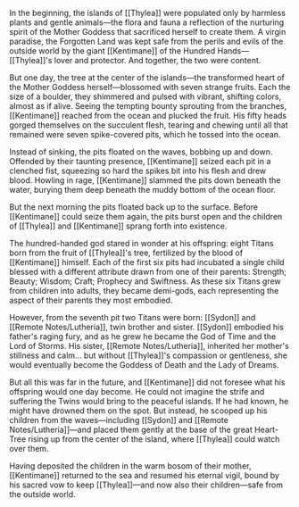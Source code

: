 In the beginning, the islands of [[Thylea]] were populated only by harmless plants and gentle animals—the flora and fauna a reflection of the nurturing spirit of the Mother Goddess that sacrificed herself to create them. A virgin paradise, the Forgotten Land was kept safe from the perils and evils of the outside world by the giant [[Kentimane]] of the Hundred Hands—[[Thylea]]'s lover and protector. And together, the two were content.

But one day, the tree at the center of the islands—the transformed heart of the Mother Goddess herself—blossomed with seven strange fruits. Each the size of a boulder, they shimmered and pulsed with vibrant, shifting colors, almost as if alive. Seeing the tempting bounty sprouting from the branches, [[Kentimane]] reached from the ocean and plucked the fruit. His fifty heads gorged themselves on the succulent flesh, tearing and chewing until all that remained were seven spike-covered pits, which he tossed into the ocean.

Instead of sinking, the pits floated on the waves, bobbing up and down. Offended by their taunting presence, [[Kentimane]] seized each pit in a clenched fist, squeezing so hard the spikes bit into his flesh and drew blood. Howling in rage, [[Kentimane]] slammed the pits down beneath the water, burying them deep beneath the muddy bottom of the ocean floor.

But the next morning the pits floated back up to the surface. Before [[Kentimane]] could seize them again, the pits burst open and the children of [[Thylea]] and [[Kentimane]] sprang forth into existence.

The hundred-handed god stared in wonder at his offspring: eight Titans born from the fruit of [[Thylea]]'s tree, fertilized by the blood of [[Kentimane]] himself. Each of the first six pits had incubated a single child blessed with a different attribute drawn from one of their parents: Strength; Beauty; Wisdom; Craft; Prophecy and Swiftness. As these six Titans grew from children into adults, they became demi-gods, each representing the aspect of their parents they most embodied.

However, from the seventh pit two Titans were born: [[Sydon]] and [[Remote Notes/Lutheria]], twin brother and sister. [[Sydon]] embodied his father's raging fury, and as he grew he became the God of Time and the Lord of Storms. His sister, [[Remote Notes/Lutheria]], inherited her mother's stillness and calm... but without [[Thylea]]'s compassion or gentleness, she would eventually become the Goddess of Death and the Lady of Dreams.

But all this was far in the future, and [[Kentimane]] did not foresee what his offspring would one day become. He could not imagine the strife and suffering the Twins would bring to the peaceful islands. If he had known, he might have drowned them on the spot. But instead, he scooped up his children from the waves—including [[Sydon]] and [[Remote Notes/Lutheria]]—and placed them gently at the base of the great Heart-Tree rising up from the center of the island, where [[Thylea]] could watch over them.

Having deposited the children in the warm bosom of their mother, [[Kentimane]] returned to the sea and resumed his eternal vigil, bound by his sacred vow to keep [[Thylea]]—and now also their children—safe from the outside world.